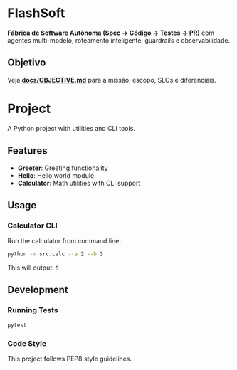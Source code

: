 ﻿# FlashSoft

**Fábrica de Software Autônoma (Spec → Código → Testes → PR)** com agentes multi-modelo, roteamento inteligente, guardrails e observabilidade.

## Objetivo
Veja **[docs/OBJECTIVE.md](docs/OBJECTIVE.md)** para a missão, escopo, SLOs e diferenciais.
# Project

A Python project with utilities and CLI tools.

## Features

- **Greeter**: Greeting functionality
- **Hello**: Hello world module
- **Calculator**: Math utilities with CLI support

## Usage

### Calculator CLI

Run the calculator from command line:

```bash
python -m src.calc --a 2 --b 3
```

This will output: `5`

## Development

### Running Tests

```bash
pytest
```

### Code Style

This project follows PEP8 style guidelines.

